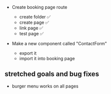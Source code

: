- Create booking page route 
  - create folder ✅
  - create page ✅
  - link page ✅
  - test page ✅

  

- Make a new component called "ContactForm"
  - export it 
  - import it into booking page


















## stretched goals and bug fixes
 - burger menu works on all pages 